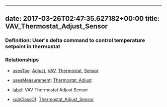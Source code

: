 
---
date: 2017-03-26T02:47:35.627182+00:00
title: VAV_Thermostat_Adjust_Sensor
---
### Definition: User's delta command to control temperature setpoint in thermostat

### Relationships

* [usesTag](https://brickschema.org/schema/1.0/BrickFrame#usesTag): [Adjust](https://brickschema.org/schema/1.0/BrickTag#Adjust), [VAV](https://brickschema.org/schema/1.0/BrickTag#VAV), [Thermostat](https://brickschema.org/schema/1.0/BrickTag#Thermostat), [Sensor](https://brickschema.org/schema/1.0/BrickTag#Sensor)

* [usesMeasurement](https://brickschema.org/schema/1.0/BrickFrame#usesMeasurement): [Thermostat_Adjust](https://brickschema.org/schema/1.0/Brick#Thermostat_Adjust)

* [label](http://www.w3.org/2000/01/rdf-schema#label): VAV Thermostat Adjust Sensor

* [subClassOf](http://www.w3.org/2000/01/rdf-schema#subClassOf): [Thermostat_Adjust_Sensor](https://brickschema.org/schema/1.0/Brick#Thermostat_Adjust_Sensor)
